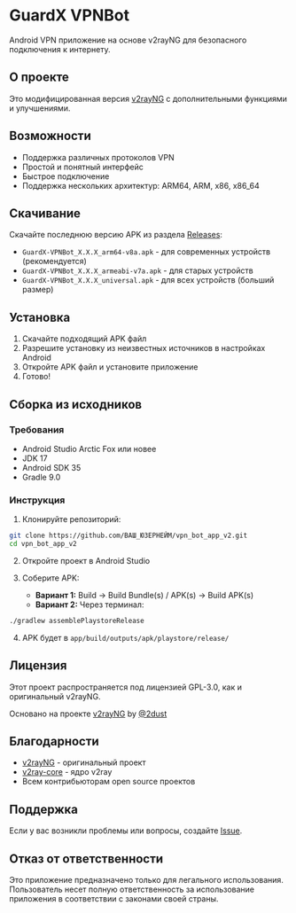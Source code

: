 # GuardX VPNBot

Android VPN приложение на основе v2rayNG для безопасного подключения к интернету.

## О проекте

Это модифицированная версия [v2rayNG](https://github.com/2dust/v2rayNG) с дополнительными функциями и улучшениями.

## Возможности

- Поддержка различных протоколов VPN
- Простой и понятный интерфейс
- Быстрое подключение
- Поддержка нескольких архитектур: ARM64, ARM, x86, x86_64

## Скачивание

Скачайте последнюю версию APK из раздела [Releases](https://github.com/ВАШ_ЮЗЕРНЕЙМ/vpn_bot_app_v2/releases):

- `GuardX-VPNBot_X.X.X_arm64-v8a.apk` - для современных устройств (рекомендуется)
- `GuardX-VPNBot_X.X.X_armeabi-v7a.apk` - для старых устройств
- `GuardX-VPNBot_X.X.X_universal.apk` - для всех устройств (больший размер)

## Установка

1. Скачайте подходящий APK файл
2. Разрешите установку из неизвестных источников в настройках Android
3. Откройте APK файл и установите приложение
4. Готово!

## Сборка из исходников

### Требования

- Android Studio Arctic Fox или новее
- JDK 17
- Android SDK 35
- Gradle 9.0

### Инструкция

1. Клонируйте репозиторий:
```bash
git clone https://github.com/ВАШ_ЮЗЕРНЕЙМ/vpn_bot_app_v2.git
cd vpn_bot_app_v2
```

2. Откройте проект в Android Studio

3. Соберите APK:
   - **Вариант 1:** Build → Build Bundle(s) / APK(s) → Build APK(s)
   - **Вариант 2:** Через терминал:
```bash
./gradlew assemblePlaystoreRelease
```

4. APK будет в `app/build/outputs/apk/playstore/release/`

## Лицензия

Этот проект распространяется под лицензией GPL-3.0, как и оригинальный v2rayNG.

Основано на проекте [v2rayNG](https://github.com/2dust/v2rayNG) by [@2dust](https://github.com/2dust)

## Благодарности

- [v2rayNG](https://github.com/2dust/v2rayNG) - оригинальный проект
- [v2ray-core](https://github.com/v2ray/v2ray-core) - ядро v2ray
- Всем контрибьюторам open source проектов

## Поддержка

Если у вас возникли проблемы или вопросы, создайте [Issue](https://github.com/ВАШ_ЮЗЕРНЕЙМ/vpn_bot_app_v2/issues).

## Отказ от ответственности

Это приложение предназначено только для легального использования. Пользователь несет полную ответственность за использование приложения в соответствии с законами своей страны.
